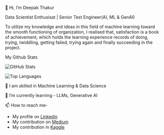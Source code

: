 👋 Hi, I’m Deepak Thakur

Data Scientist Enthusisat | Senior Test Engineer(AI, ML & GenAI)

To utilize my knowledge and ideas in this field of machine learning toward the smooth functioning of organization, I realised that, satisfaction is a book of achievement, which holds the learning experience records of doing, trying, twiddling, getting failed, trying again and finally succeeding in the project.

My Github Stats

![GitHub Stats](https://github-readme-stats.vercel.app/api?username=deepakthakur-92&theme=radical)

![Top Languages](https://github-readme-stats.vercel.app/api/top-langs/?username=deepakthakur-92&show_icons=true&theme=radical)


👀 I am skilled in Machine Learning & Data Science

🌱 I’m currently learning - LLMs, Generative AI

📫 How to reach me-
   -  My profile on [Linkedin](https://linkedin.com/in/deepakthakur2913)
   -  My contribution on [Medium](https://medium.com/@deepak2009thakur_46286)
   -  My contribution in [Kaggle](https://kaggle.com/deepakthakur92)




<!---
deepakthakur-92/deepakthakur-92 is a ✨ special ✨ repository because its `README.md` (this file) appears on your GitHub profile.
You can click the Preview link to take a look at your changes.
--->
